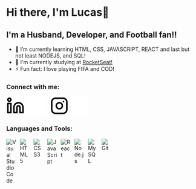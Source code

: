 # Hi there, I'm Lucas👋 


## I'm a Husband, Developer, and Football fan!!

- 🌱 I’m currently learning HTML, CSS, JAVASCRIPT, REACT and last but not least NODEJS, and SQL!
- 🔭 I'm currently studying at [RocketSeat!](https://www.rocketseat.com.br/)
- ⚡ Fun fact: I love playing FIFA and COD!

### Connect with me:

[![website](./img/linkedin-light.svg)](https://linkedin.com/in/lucas-pedroso-c#gh-light-mode-only)
[![website](./img/linkedin-dark.svg)](https://linkedin.com/in/lucas-pedroso-c#gh-dark-mode-only)
&nbsp;&nbsp;
[![website](./img/instagram-light.svg)](https://instagram.com/lksoouza#gh-light-mode-only)
[![website](./img/instagram-dark.svg)](https://instagram.com/lksoouza#gh-dark-mode-only)

### Languages and Tools:

<img align="left" alt="Visual Studio Code" width="26px" src="https://cdn.jsdelivr.net/gh/devicons/devicon/icons/vscode/vscode-original.svg" style="padding-right:10px;" />
<img align="left" alt="HTML5" width="26px" src="https://cdn.jsdelivr.net/gh/devicons/devicon/icons/html5/html5-original.svg" style="padding-right:10px;" />
<img align="left" alt="CSS3" width="26px" src="https://cdn.jsdelivr.net/gh/devicons/devicon/icons/css3/css3-original.svg" style="padding-right:10px;" />
<img align="left" alt="JavaScript" width="26px" src="https://cdn.jsdelivr.net/gh/devicons/devicon/icons/javascript/javascript-original.svg" style="padding-right:10px;" />
<img align="left" alt="React" width="26px" src="https://cdn.jsdelivr.net/gh/devicons/devicon/icons/react/react-original.svg" style="padding-right:10px;" />
<img align="left" alt="Node.js" width="26px" src="https://cdn.jsdelivr.net/gh/devicons/devicon/icons/nodejs/nodejs-original.svg" style="padding-right:10px;" />
<img align="left" alt="MySQL" width="26px" src="https://cdn.jsdelivr.net/gh/devicons/devicon/icons/mysql/mysql-original.svg" style="padding-right:10px;" />
<img align="left" alt="Git" width="26px" src="https://cdn.jsdelivr.net/gh/devicons/devicon/icons/git/git-original.svg" style="padding-right:10px;" />

